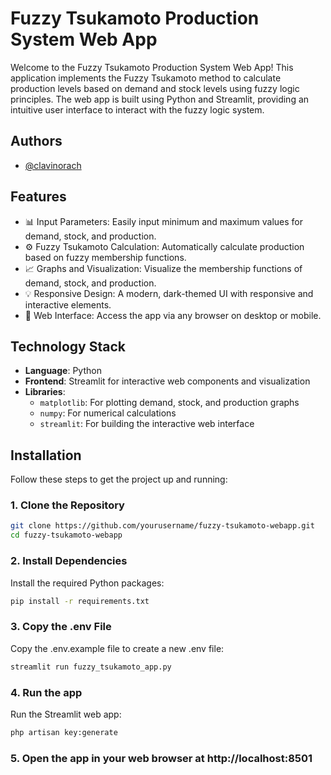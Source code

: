 # Fuzzy Tsukamoto Production System Web App

Welcome to the Fuzzy Tsukamoto Production System Web App! This application implements the Fuzzy Tsukamoto method to calculate production levels based on demand and stock levels using fuzzy logic principles. The web app is built using Python and Streamlit, providing an intuitive user interface to interact with the fuzzy logic system.

## Authors

- [@clavinorach](https://www.github.com/clavinorach)

## Features

- 📊 Input Parameters: Easily input minimum and maximum values for demand, stock, and production.
- ⚙️ Fuzzy Tsukamoto Calculation: Automatically calculate production based on fuzzy membership functions.
- 📈 Graphs and Visualization: Visualize the membership functions of demand, stock, and production.
- 💡 Responsive Design: A modern, dark-themed UI with responsive and interactive elements.
- 📱 Web Interface: Access the app via any browser on desktop or mobile.

## Technology Stack


- **Language**: Python
- **Frontend**: Streamlit for interactive web components and visualization
- **Libraries**:
  - `matplotlib`: For plotting demand, stock, and production graphs
  - `numpy`: For numerical calculations
  - `streamlit`: For building the interactive web interface

## Installation

Follow these steps to get the project up and running:

### 1. Clone the Repository

```bash
git clone https://github.com/yourusername/fuzzy-tsukamoto-webapp.git
cd fuzzy-tsukamoto-webapp
```

### 2. Install Dependencies
Install the required Python packages:
```bash
pip install -r requirements.txt
```

### 3. Copy the .env File
Copy the .env.example file to create a new .env file:
```bash
streamlit run fuzzy_tsukamoto_app.py
```

### 4. Run the app
Run the Streamlit web app:
```bash
php artisan key:generate
```

### 5. Open the app in your web browser at http://localhost:8501
